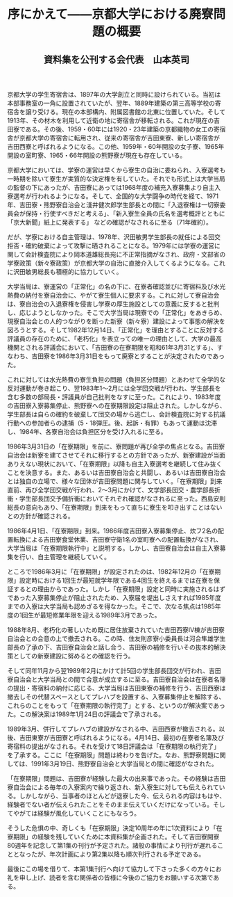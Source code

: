 <header>
<h1 class="title">序にかえて――京都大学における廃寮問題の概要</h1>
<h2 class="author">資料集を公刊する会代表　山本英司</h2>
</header>

京都大学の学生寄宿舎は、1897年の大学創立と同時に設けられている。当初は本部事務室の一角に設置されていたが、翌年、1889年建築の第三高等学校の寄宿舎を譲り受ける。現在の本部構内、附属図書館の北東に位置していた。そして1913年、その材木を利用して近衛の地に寄宿舎が移転される。これが現在の吉田寮である。その後、1959・60年には1920・23年建築の京都織物の女工の寄宿舎が京都大学の寄宿舎に転用され、従来の寄宿舎が吉田東寮、新しい寄宿舎が吉田西寮と呼ばれるようになる。この他、1959年・60年開設の女子寮、1965年開設の室町寮、1965・66年開設の熊野寮が現在も存在している。

京都大学においては、学寮の運営は早くから寮生の自治に委ねられ、入寮選考も一時期を除いて寮生が実質的な決定権を有していた。それでも形式上は大学当局の監督の下にあったが、吉田寮にあっては1968年度の補充入寮募集より自主入寮選考が行われるようになる。そして、全国的な大学闘争の時代を経て、1971年、吉田寮・熊野寮自治会と淺井健次郎学生部長との間に「入退寮権は一切寮委員会が保持・行使すべきだと考える」、「新入寮生全員の氏名を選考概評とともに「京大新聞」紙上に発表する」
などの確認がなされるに至る（71年確約）。

だが、学寮における自主管理は、1978年、沢田敏男学生部長の就任による団交拒否・確約破棄によって攻撃に晒されることになる。1979年には学寮の運営に関して会計検査院により岡本道雄総長宛に不正常指摘がなされ、政府・文部省の学寮政策（新々寮政策）が京都大学の自治に直接介入してくるようになる。これに沢田敏男総長も積極的に協力していく。

大学当局は、寮運営の「正常化」の名の下に、在寮者確認並びに寄宿料及び水光熱費の納付を寮自治会に、やがて寮生個人に要求する。これに対して寮自治会は、寮自治会の入退寮権を侵害し学寮の厚生施設としての意義に反すると批判し、応じようとしなかった。そこで大学当局は現寮での「正常化」をあきらめ、現寮自治会との人的つながりを断った新寮（新々寮）建設によって事態の解決を図ろうとする。そして1982年12月14日、「正常化」を理由とすることに反対する評議員の存在のために、「老朽化」を表立っての唯一の理由として、大学の最高機関とされる評議会において、「吉田寮の在寮期限を昭和61年3月31とする」、すなわち、吉田寮を1986年3月31日をもって廃寮とすることが決定されたのであった。

これに対しては水光熱費の寮生負担の問題（負担区分問題）とあわせて全学的な反対運動が巻き起こり、翌1983年1〜2月には全学団交戦が行われ、学生部長を含む多数の部局長・評議員が自己批判をなすに至った。これにより、1983年度の吉田寮入寮募集停止、熊野寮への在寮期限設定は阻止された。しかしながら、学生部長は自らの確約を破棄して団交の場から逃亡し、会計検査院に対する抗議行動への参加者らの逮捕（5・18弾圧。後、起訴・有罪）もあって運動は沈滞し、1984年、各寮自治会は負担区分を受け入れるに至る。

1986年3月31日の「在寮期限」を前に、寮問題が再び全学の焦点となる。吉田寮自治会は新寮を建てさせてそれに移行するとの方針であったが、新寮建設が当面ありえない現状において、「在寮期限」以降も自主入寮選考を継続して住み抜くことを決意する。また、あるいは吉田寮自治会と共闘し、あるいは吉田寮自治会とは独自の立場で、様々な団体が吉田寮問題に関与していく。「在寮期限」到来直前、再び全学団交戦が行われ、2〜3月にかけて、文学部長団交・農学部長折衝・学生部長団交予備折衝においてそれぞれ確認がなされるに至った。西島安則総長の意向もあり、「在寮期限」到来をもって直ちに寮生を叩き出すことはないとの方針が確認される。

1986年4月1日、「在寮期限」到来。1986年度吉田寮入寮募集停止、炊フ2名の配置転換による吉田寮食堂休業、吉田寮守衛1名の室町寮への配置転換がなされ、大学当局は「在寮期限執行中」と説明する。しかし、吉田寮自治会は自主入寮募集を行い、自主管理を継続していく。

ところで1986年3月に「在寮期限」が設定されたのは、1982年12月の「在寮期限」設定時における1回生が最短就学年限である4回生を終えるまでは在寮を保証するとの理由からであった。しかし「在寮期限」設定と同時に実施されるはずであった入寮募集停止が阻止されたため、入寮届を堤出しさえすれば1985年度までの入寮は大学当局も認めざるを得なかった。そこで、次なる焦点は1985年度の1回生が最短修業年限を迎える1989年3月であった。

1988年8月、老朽化の著しいため既に居住放棄されていた吉田西寮Ⅳ棟が吉田寮自治会との合意の上で撤去される。この時、住友則彦寮小委員長は河合隼雄学生部長の了承の下、吉田寮自治会と話し合う、吉田寮の補修を行いその抜本的解決策としての新寮建設に努めるとの確認を行う。

そして同年11月から翌1989年2月にかけて計5回の学生部長団交が行われ、吉田寮自治会と大学当局との間で合意が成立するに至る。吉田寮自治会は在寮者名簿の提出・寄宿料の納付に応じる、大学当局は吉田東寮の補修を行う、吉田西寮は撤去しその代替スペースとしてプレハブを設置する、入寮募集停止を解除する、これらのことをもって「在寮期限の執行完了」とする、というのが解決案であった。この解決案は1989年1月24日の評議会で了承される。

1989年3月、併行してプレハブの建設がなされる中、吉田西寮が撤去される。以後、吉田東寮が吉田寮と呼ばれるようになる。4月14日、最初の在寮者名簿及び寄宿料の提出がなされる。それを受けて18日評議会は「在寮期限の執行完了」を了承する。ここに「在寮期限」問題は終わりを告げた。なお、熊野寮問題に関しては、<!-- 熊野寮問題とは何か？ -->1991年3月19日、熊野寮自治会と大学当局との間に確認がなされた。

「在寮期限」問題は、吉田寮が経験した最大の出来事であった。その経験は吉田寮自治会による毎年の入寮案内で繰り返され、新入寮生に対しても伝えられている。しかしながら、当事者のほとんどが退寮した今、伝えられる内容はもはや、経験者でない者が伝えられたことをそのまま伝えていくだけになっている。そしてやがては経験が風化していくことにもなろう。

そうした危惧の中、奇しくも「在寮期限」決定10周年の年に1次資料により「在寮期限」の経験を残していくために本資料集が企画された。そして吉田寮開寮80週年を記念して第1集の刊行が予定された。諸般の事情により刊行が遅れることとなったが、年次計画により第2集以降も順次刊行される予定である。

最後にこの場を借りて、本第1集刊行へ向けて協力して下さった多くの方々にお礼を申し上げ、読者を含む関係者の皆様に今後のご協力をお願いする次第である。